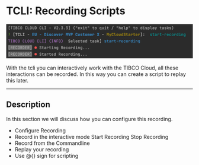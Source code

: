 # TCLI: Recording Scripts

![TCLI_Show_Links](imgs/008_Recording.png)

With the tcli you can interactively work with the TIBCO Cloud, all these interactions can be recorded. In this way you can create a script to replay this later.

---
## Description
In this section we will discuss how you can configure this recording.

- Configure Recording
- Record in the interactive mode
Start Recording
Stop Recording
- Record from the Commandline
- Replay your recording
- Use @{} sign for scripting

